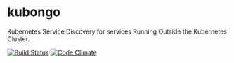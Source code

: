 # kubongo
Kubernetes Service Discovery for services Running Outside the Kubernetes Cluster.


[![Build Status](https://travis-ci.org/cpg1111/kubongo.svg?branch=master)](https://travis-ci.org/cpg1111/kubongo)
[![Code Climate](https://codeclimate.com/github/cpg1111/kubongo/badges/gpa.svg)](https://codeclimate.com/github/cpg1111/kubongo)
